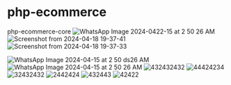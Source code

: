 # php-ecommerce
php-ecommerce-core
![WhatsApp Image 2024-0422-15 at 2 50 26 AM](https://github.com/100ASSASSIN/php-ecommerce/assets/127267168/c4b4c39b-3890-4b0f-978f-624bde46f6f2)![Screenshot from 2024-04-18 19-37-41](https://github.com/100ASSASSIN/php-ecommerce/assets/127267168/53110f89-9347-47b5-a3a9-21dd19e661d3)
![Screenshot from 2024-04-18 19-37-33](https://github.com/100ASSASSIN/php-ecommerce/assets/127267168/ed4b1b9f-1c57-4235-9e92-fe8930b89daa)

![WhatsApp Image 2024-04-15 at 2 50 ds26 AM](https://github.com/100ASSASSIN/php-ecommerce/assets/127267168/56082e9d-12f7-4f1b-927b-75f66dab3a84)
![WhatsApp Image 2024-04-15 at 2 50 26 AM](https://github.com/100ASSASSIN/php-ecommerce/assets/127267168/ff774c68-a611-425c-b22b-83d3e3968689)
![432432432](https://github.com/100ASSASSIN/php-ecommerce/assets/127267168/6fd9e391-c87f-47e0-b73c-a28c5b921694)
![44424234](https://github.com/100ASSASSIN/php-ecommerce/assets/127267168/70f742a9-f300-4a17-aa02-d070e898f783)
![32432432](https://github.com/100ASSASSIN/php-ecommerce/assets/127267168/231acc4b-dfb3-4742-af6a-618f1318533d)
![2442424](https://github.com/100ASSASSIN/php-ecommerce/assets/127267168/a318ba83-8df2-4f64-9629-a30b4b913eff)
![432443](https://github.com/100ASSASSIN/php-ecommerce/assets/127267168/d65137d4-f00c-4bd5-9c37-81849528e634)
![42422](https://github.com/100ASSASSIN/php-ecommerce/assets/127267168/68f29ccf-f1d2-4e79-809b-bbadab5af32e)

